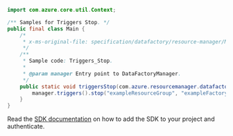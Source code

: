 ```java
import com.azure.core.util.Context;

/** Samples for Triggers Stop. */
public final class Main {
    /*
     * x-ms-original-file: specification/datafactory/resource-manager/Microsoft.DataFactory/stable/2018-06-01/examples/Triggers_Stop.json
     */
    /**
     * Sample code: Triggers_Stop.
     *
     * @param manager Entry point to DataFactoryManager.
     */
    public static void triggersStop(com.azure.resourcemanager.datafactory.DataFactoryManager manager) {
        manager.triggers().stop("exampleResourceGroup", "exampleFactoryName", "exampleTrigger", Context.NONE);
    }
}
```

Read the [SDK documentation](https://github.com/Azure/azure-sdk-for-java/blob/azure-resourcemanager-datafactory_1.0.0-beta.15/sdk/datafactory/azure-resourcemanager-datafactory/README.md) on how to add the SDK to your project and authenticate.
